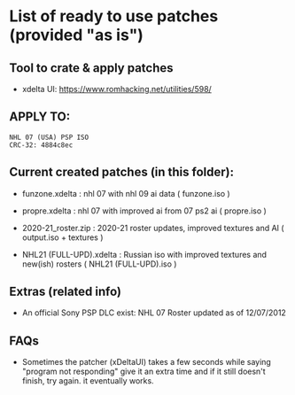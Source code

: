 # List of ready to use patches (provided "as is")

## Tool to crate & apply patches

- xdelta UI: https://www.romhacking.net/utilities/598/

## APPLY TO:
````
NHL 07 (USA) PSP ISO 
CRC-32: 4884c8ec
````
## Current created patches (in this folder):

- funzone.xdelta : nhl 07 with nhl 09 ai data ( funzone.iso )

- propre.xdelta : nhl 07 with improved ai from 07 ps2 ai ( propre.iso )

- 2020-21_roster.zip : 2020-21 roster updates, improved textures and AI ( output.iso + textures ) 

- NHL21 (FULL-UPD).xdelta : Russian iso with improved textures and new(ish) rosters ( NHL21 (FULL-UPD).iso )

## Extras (related info)

- An official Sony PSP DLC exist:  NHL 07 Roster updated as of 12/07/2012 

## FAQs

- Sometimes the patcher (xDeltaUI) takes a few seconds while saying "program not responding" give it an extra time
and if it still doesn't finish, try again. it eventually works.
